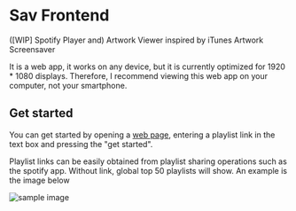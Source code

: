 # Sav Frontend

([WIP] Spotify Player and) Artwork Viewer inspired by iTunes Artwork Screensaver

It is a web app, it works on any device, but it is currently optimized for 1920 * 1080 displays. Therefore, I recommend viewing this web app on your computer, not your smartphone.

## Get started

You can get started by opening a [web page](https://spotify-artwork-app.vercel.app/), entering a playlist link in the text box and pressing the "get started".

Playlist links can be easily obtained from playlist sharing operations such as the spotify app. Without link, global top 50 playlists will show. An example is the image below

![sample image](https://user-images.githubusercontent.com/61040486/115978381-d66e0780-a5b9-11eb-81bd-cceb786b9814.gif)
